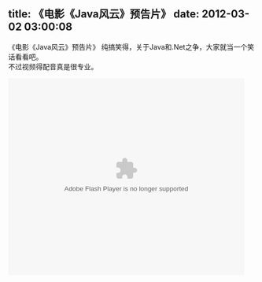 title: 《电影《Java风云》预告片》
date: 2012-03-02 03:00:08
---

<p>
	《电影《Java风云》预告片》 纯搞笑得，关于Java和.Net之争，大家就当一个笑话看看吧。<br />
不过视频得配音真是很专业。
</p>
<p>
	<embed src="http://www.tudou.com/v/P4ABKMTSTIA/&resourceId=0_05_02_99/v.swf" type="application/x-shockwave-flash" allowscriptaccess="always" allowfullscreen="true" wmode="opaque" width="480" height="400"></embed> 
</p>
<br />